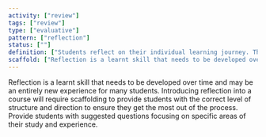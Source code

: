 ```yaml
---
activity: ["review"]
tags: ["review"]
type: ["evaluative"]
pattern: ["reflection"]
status: [""]
definition: ["Students reflect on their individual learning journey. They are asked to personalise the key aspects they have learnt, what was influential, and what triggered change and growth. "]
scaffold: ["Reflection is a learnt skill that needs to be developed over time and may be an entirely new experience for many students. Introducing reflection into a course will require scaffolding to provide students with the correct level of structure and direction to ensure they get the most out of the process. Provide students with suggested questions focusing on specific areas of their study and experience."]
---
```


Reflection is a learnt skill that needs to be developed over time and may be an entirely new experience for many students. Introducing reflection into a course will require scaffolding to provide students with the correct level of structure and direction to ensure they get the most out of the process. Provide students with suggested questions focusing on specific areas of their study and experience.
